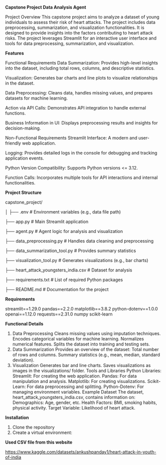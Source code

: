 **Capstone Project Data Analysis Agent**

Project Overview This capstone project aims to analyze a dataset of young individuals to assess their risk of heart attacks. The project includes data preprocessing, summarization, and visualization functionalities. It is designed to provide insights into the factors contributing to heart attack risks.
The project leverages Streamlit for an interactive user interface and tools for data preprocessing, summarization, and visualization.


**Features**

Functional Requirements Data Summarization: Provides high-level insights into the dataset, including total rows, columns, and descriptive statistics.

Visualization: Generates bar charts and line plots to visualize relationships in the dataset.

Data Preprocessing: Cleans data, handles missing values, and prepares datasets for machine learning. 

Action via API Calls: Demonstrates API integration to handle external functions. 

Business Information in UI: Displays preprocessing results and insights for decision-making.

Non-Functional Requirements Streamlit Interface: A modern and user-friendly web application. 

Logging: Provides detailed logs in the console for debugging and tracking application events. 

Python Version Compatibility: Supports Python versions <= 3.12. 

Function Calls: Incorporates multiple tools for API interactions and internal functionalities.


**Project Structure**

capstone_project/

│ ├── .env # Environment variables (e.g., data file path)

├── app.py # Main Streamlit application

├── agent.py # Agent logic for analysis and visualization

├── data_preprocessing.py # Handles data cleaning and preprocessing

├── data_summarization_tool.py # Provides summary statistics

├── visualization_tool.py # Generates visualizations (e.g., bar charts)

├── heart_attack_youngsters_india.csv # Dataset for analysis

├── requirements.txt # List of required Python packages

├── README.md # Documentation for the project

**Requirements**

streamlit==1.29.0
pandas==2.2.0
matplotlib==3.8.2
python-dotenv==1.0.0
openai==1.12.0
requests==2.31.0
numpy
scikit-learn



**Functional Details**

1.	Data Preprocessing Cleans missing values using imputation techniques. Encodes categorical variables for machine learning. Normalizes numerical features. Splits the dataset into training and testing sets.
2.	Data Summarization Provides an overview of the dataset: Total number of rows and columns. Summary statistics (e.g., mean, median, standard deviation).
3.	Visualization Generates bar and line charts. Saves visualizations as images in the visualizations/ folder.
Tools and Libraries Python Libraries: Streamlit: For creating the web application. Pandas: For data manipulation and analysis. Matplotlib: For creating visualizations. Scikit-Learn: For data preprocessing and splitting. Python-Dotenv: For managing environment variables.
Example Dataset The dataset, heart_attack_youngsters_india.csv, contains information on:
Demographics: Age, gender, etc. Health Factors: BMI, smoking habits, physical activity. Target Variable: Likelihood of heart attack.

**Installation**

1.	Clone the repository
2.	Create a virtual environment:
   
**Used CSV file from this website**

https://www.kaggle.com/datasets/ankushpanday1/heart-attack-in-youth-of-india
